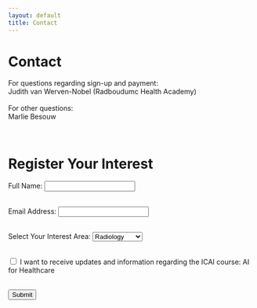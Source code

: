 ```yaml
---
layout: default
title: Contact
---
```


# Contact

<div class="content">

For questions regarding sign-up and payment: <br>
    <a href="mailto:judith.vanwerven-nobel@radboudumc.nl" target="_blank">
    <i class="fa-solid fa-envelope"></i> 
    </a>
Judith van Werven-Nobel (Radboudumc Health Academy) <br>
<br>
For other questions: <br>
    <a href="mailto:marlie.besouw@radboudumc.nl" target="_blank">
    <i class="fa-solid fa-envelope"></i> 
    </a>
Marlie Besouw <br>

<br>
</div>


# Register Your Interest

<form id="interestForm">
  
  <label for="name">Full Name:</label>
  <input type="text" id="name" name="name" required><br><br>

  <label for="email">Email Address:</label>
  <input type="email" id="email" name="email" required><br><br>

  <label for="interest">Select Your Interest Area:</label>
  <select id="interest" name="interest" required>
    <option value="Radiology">Radiology</option>
    <option value="Radiotherapy">Radiotherapy</option>
    <option value="Cardiology">Cardiology</option>
    <option value="Pathology">Pathology</option>
  </select><br><br>

  <label>
    <input type="checkbox" id="updates" name="updates" required>
    I want to receive updates and information regarding the ICAI course: AI for Healthcare
  </label><br><br>

  <button type="submit">Submit</button>

</form>

<p id="responseMessage"></p>

<script>
document.getElementById("interestForm").addEventListener("submit", function(event){
    event.preventDefault(); // Prevent form from submitting normally

    var formData = new FormData(this);
    fetch("https://script.google.com/u/0/home/projects/1CuOAUwzbc3nXH0OXyuIMAQHxbqvITDPmdesg5CRXbDZ7AOvP0y45t5sM", {
        method: "POST",
        body: formData
    })
    .then(response => response.text())
    .then(data => document.getElementById("responseMessage").innerHTML = "Thank you! Your response has been recorded.")
    .catch(error => console.error("Error:", error));
});
</script>

